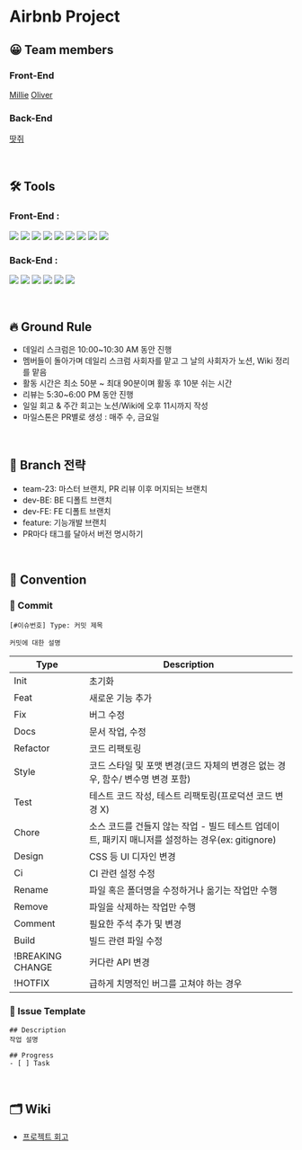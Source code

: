 # Airbnb Project

## 😀 Team members

### **Front-End**

[Millie](https://github.com/jaypedia)
[Oliver](https://github.com/jthw1005)

### **Back-End**
[땃쥐](https://github.com/ttasjwi)

</br>

## **🛠 Tools**

### **Front-End :**

<img src="https://img.shields.io/badge/HTML5-E34F26?style=flat-square&logo=HTML5&logoColor=white"/> <img src="https://img.shields.io/badge/CSS3-1572B6?style=flat-square&logo=CSS3&logoColor=white"/> <img src="https://img.shields.io/badge/Styled Components-DB7093?style=flat-square&logo=styled-components&logoColor=white"/> <img src="https://img.shields.io/badge/TypeScript-2E508F?style=flat-square&logo=TypeScript&logoColor=white"/> <img src="https://img.shields.io/badge/React-61DAFB?style=flat-square&logo=React&logoColor=white"/> <img src="https://img.shields.io/badge/VSC-007ACC?style=flat-square&logo=VisualStudioCode&logoColor=white"/> <img src="https://img.shields.io/badge/Webpack-76C0FE?style=flat-square&logo=Webpack&logoColor=white"/> <img src="https://img.shields.io/badge/Storybook-FF4785?style=flat-square&logo=Storybook&logoColor=white"/> <img src="https://img.shields.io/badge/MUI-62B000?style=flat-square&logo=mui&logoColor=white"/>

### **Back-End :**

<img src="https://img.shields.io/badge/Java-007396?style=flat-square&logo=Java&logoColor=white"/> <img src="https://img.shields.io/badge/Intellij-000000?style=flat-square&logo=IntellijIDEA&logoColor=white"/> <img src="https://img.shields.io/badge/SpringBoot-6DB33F?style=flat-square&logo=SpringBoot&logoColor=white"/> <img src="https://img.shields.io/badge/MySQL-4479A1?style=flat-square&logo=MySQL&logoColor=white"/> <img src="https://img.shields.io/badge/AWS-232F3E?style=flat-square&logo=AmazonAWS&logoColor=white"/> <img src="https://img.shields.io/badge/NGINX-009639?style=flat-square&logo=NGINX&logoColor=white"/>

</br>

## 🔥 Ground Rule
- 데일리 스크럼은 10:00~10:30 AM 동안 진행
- 멤버들이 돌아가며 데일리 스크럼 사회자를 맡고 그 날의 사회자가 노션, Wiki 정리를 맡음
- 활동 시간은 최소 50분 ~ 최대 90분이며 활동 후 10분 쉬는 시간
- 리뷰는 5:30~6:00 PM 동안 진행
- 일일 회고 & 주간 회고는 노션/Wiki에 오후 11시까지 작성
- 마일스톤은 PR별로 생성 : 매주 수, 금요일

</br>

## 🌈 Branch 전략
- team-23: 마스터 브랜치, PR 리뷰 이후 머지되는 브랜치 
- dev-BE: BE 디폴트 브랜치
- dev-FE: FE 디폴트 브랜치
- feature: 기능개발 브랜치
- PR마다 태그를 달아서 버전 명시하기


</br>

## 📝 Convention

### 📌 Commit

```
[#이슈번호] Type: 커밋 제목 

커밋에 대한 설명
```

| Type             | Description                                                                                       |
| ---------------- | ------------------------------------------------------------------------------------------------- |
| Init             | 초기화                                                                                            |
| Feat             | 새로운 기능 추가                                                                                  |
| Fix              | 버그 수정                                                                                         |
| Docs             | 문서 작업, 수정                                                                                   |
| Refactor         | 코드 리팩토링                                                                                     |
| Style            | 코드 스타일 및 포맷 변경(코드 자체의 변경은 없는 경우, 함수/ 변수명 변경 포함)                    |
| Test             | 테스트 코드 작성, 테스트 리팩토링(프로덕션 코드 변경 X)                                           |
| Chore            | 소스 코드를 건들지 않는 작업 - 빌드 테스트 업데이트, 패키지 매니저를 설정하는 경우(ex: gitignore) |
| Design           | CSS 등 UI 디자인 변경                                                                             |
| Ci               | CI 관련 설정 수정                                                                                 |
| Rename           | 파일 혹은 폴더명을 수정하거나 옮기는 작업만 수행                                                  |
| Remove           | 파일을 삭제하는 작업만 수행                                                                       |
| Comment          | 필요한 주석 추가 및 변경                                                                          |
| Build            | 빌드 관련 파일 수정                                                                               |
| !BREAKING CHANGE | 커다란 API 변경                                                                                   |
| !HOTFIX          | 급하게 치명적인 버그를 고쳐야 하는 경우                                                           |

### 📌 Issue Template

```
## Description
작업 설명

## Progress
- [ ] Task
```

</br>

## 🗂 Wiki

- [프로젝트 회고](https://github.com/jaypedia/airbnb/wiki/%ED%94%84%EB%A1%9C%EC%A0%9D%ED%8A%B8-1%EC%A3%BC%EC%B0%A8-%ED%9A%8C%EA%B3%A0(2022.5.23~5.27))
